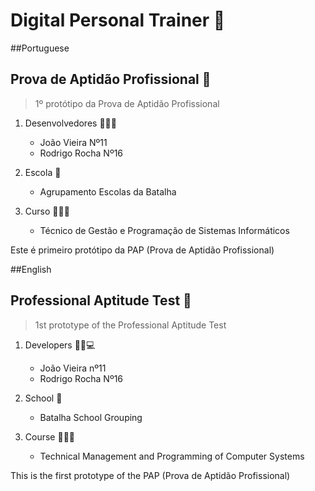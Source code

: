 #  Digital Personal Trainer 🔰

##Portuguese

## Prova de Aptidão Profissional 📝

> 1º protótipo da Prova de Aptidão Profissional

1. Desenvolvedores 👨🏻‍💻 
   - João Vieira Nº11 
   - Rodrigo Rocha Nº16 

2. Escola 🏫 
   - Agrupamento Escolas da Batalha

3. Curso 🧑🏻‍🏫
   - Técnico de Gestão e Programação de Sistemas Informáticos

Este é primeiro protótipo da PAP (Prova de Aptidão Profissional)

##English

## Professional Aptitude Test 📝

> 1st prototype of the Professional Aptitude Test

1. Developers 👨🏻💻 
   - João Vieira nº11 
   - Rodrigo Rocha Nº16 

2. School 🏫 
   - Batalha School Grouping

3. Course 🧑🏻🏫
   - Technical Management and Programming of Computer Systems

This is the first prototype of the PAP (Prova de Aptidão Profissional)




